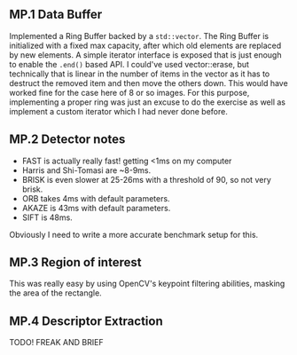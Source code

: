 ## MP.1 Data Buffer

Implemented a Ring Buffer backed by a `std::vector`. The Ring Buffer is initialized with a fixed max capacity, after
which old elements are replaced by new elements. A simple iterator interface is exposed that is just enough to enable
the `.end()` based API.
I could've used vector::erase, but technically that is linear in the number of items in the vector as it has to destruct
the removed item and then move the others down. This would have worked fine for the case here of 8 or so images.
For this purpose, implementing a proper ring was just an excuse to do the exercise as well as implement a custom
iterator which I had never done before.


## MP.2 Detector notes

- FAST is actually really fast! getting <1ms on my computer
- Harris and Shi-Tomasi are ~8-9ms.
- BRISK is even slower at 25-26ms with a threshold of 90, so not very brisk.
- ORB takes 4ms with default parameters.
- AKAZE is 43ms with default parameters.
- SIFT is 48ms.

Obviously I need to write a more accurate benchmark setup for this.

## MP.3 Region of interest

This was really easy by using OpenCV's keypoint filtering abilities, masking the area of the rectangle.


## MP.4 Descriptor Extraction

TODO! FREAK AND BRIEF
